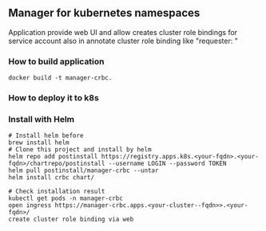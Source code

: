 ## Manager for kubernetes namespaces
Application provide web UI and allow creates cluster role bindings for service account also in annotate cluster role binding like  "requester: <logged-username>"
### How to build application
```
docker build -t manager-crbc.
```
### How to deploy it to k8s

### Install with Helm
```
# Install helm before
brew install helm 
# Clone this project and install by helm
helm repo add postinstall https://registry.apps.k8s.<your-fqdn>.<your-fqdn>/chartrepo/postinstall --username LOGIN --password TOKEN
helm pull postinstall/manager-crbc --untar
helm install crbc chart/ 

# Check installation result
kubectl get pods -n manager-crbc
open ingress https://manager-crbc.apps.<your-cluster--fqdn>>.<your-fqdn>/
create cluster role binding via web
```
